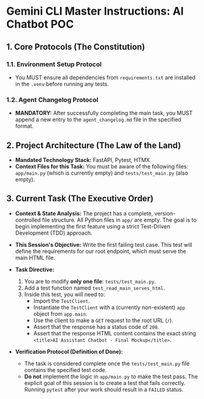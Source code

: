 # Gemini CLI Master Instructions: AI Chatbot POC

## 1. Core Protocols (The Constitution)

### 1.1. Environment Setup Protocol

- You MUST ensure all dependencies from `requirements.txt` are installed in the `.venv` before running any tests.

### 1.2. Agent Changelog Protocol

- **MANDATORY:** After successfully completing the main task, you MUST append a new entry to the `agent_changelog.md` file in the specified format.

## 2. Project Architecture (The Law of the Land)

- **Mandated Technology Stack:** FastAPI, Pytest, HTMX
- **Context Files for this Task:** You must be aware of the following files: `app/main.py` (which is currently empty) and `tests/test_main.py` (also empty).

## 3. Current Task (The Executive Order)

- **Context & State Analysis:** The project has a complete, version-controlled file structure. All Python files in `app/` are empty. The goal is to begin implementing the first feature using a strict Test-Driven Development (TDD) approach.

- **This Session's Objective:** Write the first failing test case. This test will define the requirements for our root endpoint, which must serve the main HTML file.

- **Task Directive:**

  1.  You are to modify **only one file**: `tests/test_main.py`.
  2.  Add a test function named `test_read_main_serves_html`.
  3.  Inside this test, you will need to:
      - Import the `TestClient`.
      - Instantiate the `TestClient` with a (currently non-existent) `app` object from `app.main`.
      - Use the client to make a `GET` request to the root URL (`/`).
      - Assert that the response has a status code of `200`.
      - Assert that the response HTML content contains the exact string `<title>AI Assistant Chatbot - Final Mockup</title>`.

- **Verification Protocol (Definition of Done):**
  - The task is considered complete once the `tests/test_main.py` file contains the specified test code.
  - **Do not** implement the logic in `app/main.py` to make the test pass. The explicit goal of this session is to create a test that fails correctly. Running `pytest` after your work should result in a `FAILED` status.
